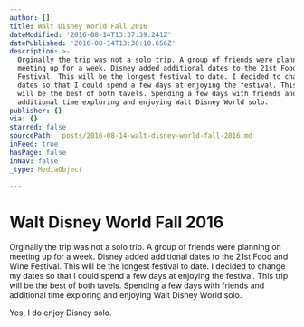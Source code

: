 ```yaml
---
author: []
title: Walt Disney World Fall 2016
dateModified: '2016-08-14T13:37:39.241Z'
datePublished: '2016-08-14T13:38:10.656Z'
description: >-
  Orginally the trip was not a solo trip. A group of friends were planning on
  meeting up for a week. Disney added additional dates to the 21st Food and Wine
  Festival. This will be the longest festival to date. I decided to change my
  dates so that I could spend a few days at enjoying the festival. This trip
  will be the best of both tavels. Spending a few days with friends and
  additional time exploring and enjoying Walt Disney World solo.
publisher: {}
via: {}
starred: false
sourcePath: _posts/2016-08-14-walt-disney-world-fall-2016.md
inFeed: true
hasPage: false
inNav: false
_type: MediaObject

---
```

# Walt Disney World Fall 2016

Orginally the trip was not a solo trip. A group of friends were planning on meeting up for a week. Disney added additional dates to the 21st Food and Wine Festival. This will be the longest festival to date. I decided to change my dates so that I could spend a few days at enjoying the festival. This trip will be the best of both tavels. Spending a few days with friends and additional time exploring and enjoying Walt Disney World solo.

Yes, I do enjoy Disney solo.
